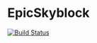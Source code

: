# EpicSkyblock
[![Build Status](http://jenkins.hypercubemc.cf:8080/buildStatus/icon?job=EpicSkyblock)](http://jenkins.hypercubemc.cf:8080/job/EpicSkyblock/)
